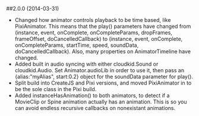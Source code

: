 ##2.0.0 (2014-03-31)

- Changed how animator controls playback to be time based, like PixiAnimator. This means that the play() parameters have changed from (instance, event, onComplete, onCompleteParams, dropFrames, frameOffset, doCancelledCallback) to (instance, event, onComplete, onCompleteParams, startTime, speed, soundData, doCancelledCallback). Also, many properties on AnimatorTimeline have changed.
- Added built in audio syncing with either cloudkid.Sound or cloudkid.Audio. Set Animator.audioLib in order to use it, then pass an {alias:"myAlias", start:0.2} object for the soundData parameter for play().
- Split build into CreateJS and Pixi versions, and moved PixiAnimator in to be the sole class in the Pixi build.
- Added instanceHasAnimation() to both animators, to detect if a MovieClip or Spine animation actually has an animation. This is so you can avoid endless recursive callbacks on nonexistant animations.